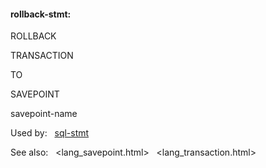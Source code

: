 #### rollback\-stmt:







ROLLBACK



TRANSACTION



TO



SAVEPOINT



savepoint\-name















Used by:   [sql\-stmt](#sql-stmt)  

See also:   <lang_savepoint.html>   <lang_transaction.html>

